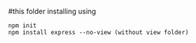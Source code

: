 #this folder installing using 

```
npm init
npm install express --no-view (without view folder)
```
